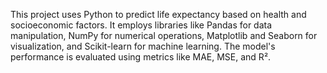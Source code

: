 This project uses Python to predict life expectancy based on health and socioeconomic factors. It employs libraries like Pandas for data manipulation, NumPy for numerical operations, Matplotlib and Seaborn for visualization, and Scikit-learn for machine learning. The model's performance is evaluated using metrics like MAE, MSE, and R².
